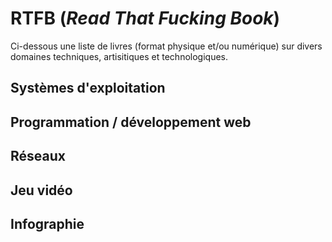 # RTFB (_Read That Fucking Book_)

Ci-dessous une liste de livres (format physique et/ou numérique) sur divers domaines techniques, artisitiques et technologiques.

## Systèmes d'exploitation

## Programmation / développement web

## Réseaux

## Jeu vidéo

## Infographie
